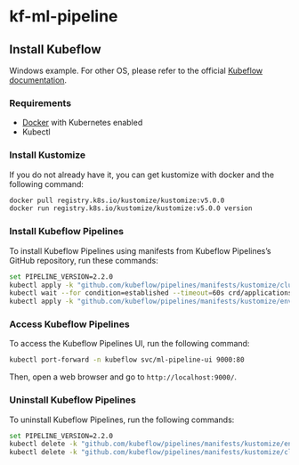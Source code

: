 # kf-ml-pipeline


## Install Kubeflow

Windows example. For other OS, please refer to the official [Kubeflow documentation](https://www.kubeflow.org/docs/started/getting-started/).

### Requirements

- [Docker](https://www.docker.com/) with Kubernetes enabled
- Kubectl

### Install Kustomize

If you do not already have it, you can get kustomize with docker and the following command:

```bash
docker pull registry.k8s.io/kustomize/kustomize:v5.0.0
docker run registry.k8s.io/kustomize/kustomize:v5.0.0 version
```

### Install Kubeflow Pipelines

To install Kubeflow Pipelines using manifests from Kubeflow Pipelines’s GitHub repository, run these commands:

```bash
set PIPELINE_VERSION=2.2.0
kubectl apply -k "github.com/kubeflow/pipelines/manifests/kustomize/cluster-scoped-resources?ref=%PIPELINE_VERSION%"
kubectl wait --for condition=established --timeout=60s crd/applications.app.k8s.io
kubectl apply -k "github.com/kubeflow/pipelines/manifests/kustomize/env/platform-agnostic?ref=%PIPELINE_VERSION%"
```

### Access Kubeflow Pipelines

To access the Kubeflow Pipelines UI, run the following command:

```bash
kubectl port-forward -n kubeflow svc/ml-pipeline-ui 9000:80
```


Then, open a web browser and go to `http://localhost:9000/`.

### Uninstall Kubeflow Pipelines

To uninstall Kubeflow Pipelines, run the following commands:

```bash
set PIPELINE_VERSION=2.2.0
kubectl delete -k "github.com/kubeflow/pipelines/manifests/kustomize/env/platform-agnostic?ref=%PIPELINE_VERSION%"
kubectl delete -k "github.com/kubeflow/pipelines/manifests/kustomize/cluster-scoped-resources?ref=%PIPELINE_VERSION%"
